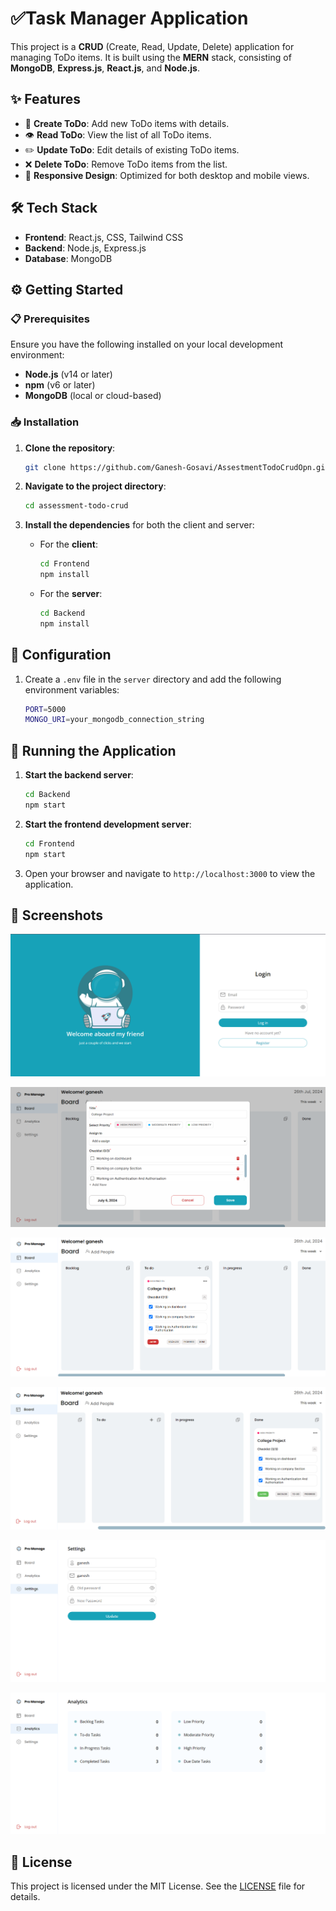 # ✅Task Manager Application

This project is a **CRUD** (Create, Read, Update, Delete) application for managing ToDo items. It is built using the **MERN** stack, consisting of **MongoDB**, **Express.js**, **React.js**, and **Node.js**.

## ✨ Features

- 📝 **Create ToDo**: Add new ToDo items with details.
- 👁️ **Read ToDo**: View the list of all ToDo items.
- ✏️ **Update ToDo**: Edit details of existing ToDo items.
- ❌ **Delete ToDo**: Remove ToDo items from the list.
- 📱 **Responsive Design**: Optimized for both desktop and mobile views.

## 🛠️ Tech Stack

- **Frontend**: React.js, CSS, Tailwind CSS
- **Backend**: Node.js, Express.js
- **Database**: MongoDB

## ⚙️ Getting Started

### 📋 Prerequisites

Ensure you have the following installed on your local development environment:

- **Node.js** (v14 or later)
- **npm** (v6 or later)
- **MongoDB** (local or cloud-based)

### 📥 Installation

1. **Clone the repository**:

    ```bash
    git clone https://github.com/Ganesh-Gosavi/AssestmentTodoCrudOpn.git
    ```

2. **Navigate to the project directory**:

    ```bash
    cd assessment-todo-crud
    ```

3. **Install the dependencies** for both the client and server:

    - For the **client**:

        ```bash
        cd Frontend
        npm install
        ```

    - For the **server**:

        ```bash
        cd Backend
        npm install
        ```

## 🔧 Configuration

1. Create a `.env` file in the `server` directory and add the following environment variables:

    ```bash
    PORT=5000
    MONGO_URI=your_mongodb_connection_string
    ```

## 🚀 Running the Application

1. **Start the backend server**:

    ```bash
    cd Backend
    npm start
    ```

2. **Start the frontend development server**:

    ```bash
    cd Frontend
    npm start
    ```

3. Open your browser and navigate to `http://localhost:3000` to view the application.

## 📸 Screenshots


![App Screenshot](./TaskManager/ss1.png)

![App Screenshot](./TaskManager/ss2.png)

![App Screenshot](./TaskManager/ss3.png)

![App Screenshot](./TaskManager/ss4.png)

![App Screenshot](./TaskManager/ss5.png)

![App Screenshot](./TaskManager/ss6.png)

## 📝 License

This project is licensed under the MIT License. See the [LICENSE](LICENSE) file for details.
